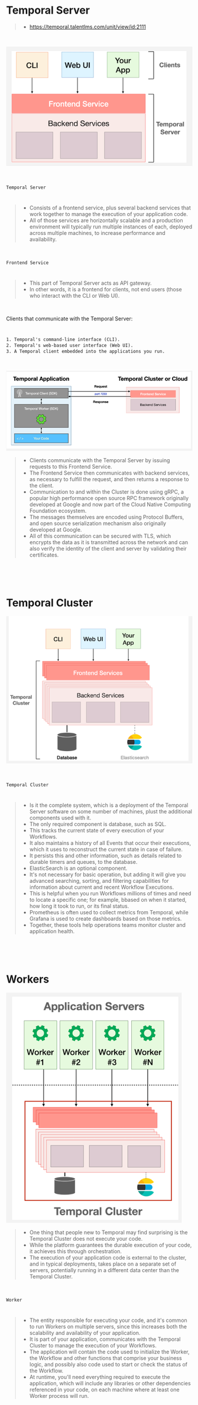 # Temporal Server

> - https://temporal.talentlms.com/unit/view/id:2111

<br />

![03-temporal-architecture](./images/03-temporal-architecture.png)

<br />

`Temporal Server`
#

> - Consists of a frontend service, plus several backend services that work together to manage the execution of your application code.
> - All of those services are horizontally scalable and a production environment will typically run multiple instances of each, deployed across multiple machines, to increase performance and availability.

<br />

`Frontend Service`
#

> - This part of Temporal Server acts as API gateway.
> - In other words, it is a frontend for clients, not end users (those who interact with the CLI or Web UI).

<br />

Clients that communicate with the Temporal Server:
#

```plaintext
1. Temporal's command-line interface (CLI).
2. Temporal's web-based user interface (Web UI).
3. A Temporal client embedded into the applications you run.
```

<br />

![04-temporal-architecture](./images/04-temporal-architecture.png)

> - Clients communicate with the Temporal Server by issuing requests to this Frontend Service.
> - The Frontend Service then communicates with backend services, as necessary to fulfill the request, and then returns a response to the client.
> - Communication to and within the Cluster is done using gRPC, a popular high performance open source RPC framework originally developed at Google and now part of the Cloud Native Computing Foundation ecosystem.
> - The messages themselves are encoded using Protocol Buffers, and open source serialization mechanism also originally developed at Google.
> - All of this communication can be secured with TLS, which encrypts the data as it is transmitted across the network and can also verify the identity of the client and server by validating their certificates.

<br />
<br />
<br />



# Temporal Cluster

![05-temporal-architecture](./images/05-temporal-architecture.png)

<br />

`Temporal Cluster`
#

> - Is it the complete system, which is a deployment of the Temporal Server software on some number of machines, plust the additional components used with it.
> - The only required component is database, such as SQL.
> - This tracks the current state of every execution of your Workflows.
> - It also maintains a history of all Events that occur their executions, which it uses to reconstruct the current state in case of failure.
> - It persists this and other information, such as details related to durable timers and queues, to the database.
> - ElasticSearch is an optional component.
> - It's not necessary for basic operation, but adding it will give you advanced searching, sorting, and filtering capabilities for information about current and recent Workflow Executions.
> - This is helpful when you run Workflows millions of times and need to locate a specific one; for example, bbased on when it started, how long it took to run, or its final status.
> - Prometheus is often used to collect metrics from Temporal, while Grafana is used to create dashboards based on those metrics.
> - Together, these tools help operations teams monitor cluster and application health.

<br />
<br />
<br />



# Workers

![06-temporal-architecture](./images/06-temporal-architecture.png)

> - One thing that people new to Temporal may find surprising is the Temporal Cluster does not execute your code.
> - While the platform guarantees the durable execution of your code, it achieves this through orchestration.
> - The execution of your application code is external to the cluster, and in typical deployments, takes place on a separate set of servers, potentially running in a different data center than the Temporal Cluster.

<br />

`Worker`
#

> - The entity responsible for executing your code, and it's common to run Workers on multiple servers, since this increases both the scalability and availability of your application.
> - It is part of your application, communicates with the Temporal Cluster to manage the execution of your Workflows.
> - The application will contain the code used to initialize the Worker, the Workflow and other functions that comprise your business logic, and possibly also code used to start or check the status of the Workflow.
> - At runtime, you'll need everything required to execute the application, which will include any libraries or other dependencies referenced in your code, on each machine where at least one Worker process will run.

<br />
